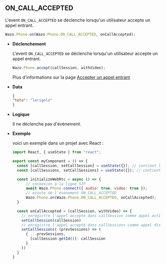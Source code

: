 ## ON_CALL_ACCEPTED

L'event `ON_CALL_ACCEPTED` se déclenche lorsqu'un utilisateur accepte un appel entrant.

```js
Wazo.Phone.on(Wazo.Phone.ON_CALL_ACCEPTED, onCallAccepted);
```

<div class="useless-tab-container">

- **Déclenchement**

  L'event `ON_CALL_ACCEPTED` se déclenche lorsqu'un utilisateur accepte un appel entrant.
  
  ```js
  Wazo.Phone.accept(callSession, withVideo);
  ```
  Plus d'informations sur la page [Accepter un appel entrant](/fr/simpleapi/phone?id=accepter-un-appel-entrant)

- **Data**

  ```json
  {
  "toto": "lerigolo"
  }
  ```

- **Logique**

  Il ne déclenche pas d'évènement.

- **Exemple**

  voici un exemple dans un projet avec React :
  
  ```js
  import React, { useState } from "react";
  
  export const myComponent = () => {
    const [callSession, setCallSession] = useState({}); // contient l'appel actif
    const [callSessions, setCallSessions] = useState({}); // contient l'ensemble des appels (en cours et disponible)

    const initializeWebRtc = async () => {
        // connexion à la ligne SIP
        await Wazo.Phone.connect({ audio: true, video: true });
        // écoute de l'évènement ON_CALL_ACCEPTED
        Wazo.Phone.on(Wazo.Phone.ON_CALL_ACCEPTED, onCallAccepted);
    }

    const onCallAccepted = (callSession, withVideo) => {
      // enregistre l'appel accepté dans callSession comme appel actif
      setCallSession(callSession)
      // enregistre l'appel accepté dans callSessions comme appel disponible
      setCallSessions( (prevSessions) => (
        { ...prevSessions,
          [callSession.getId()]: callSession
        }
      ))
    }
  }
  ```

</div>